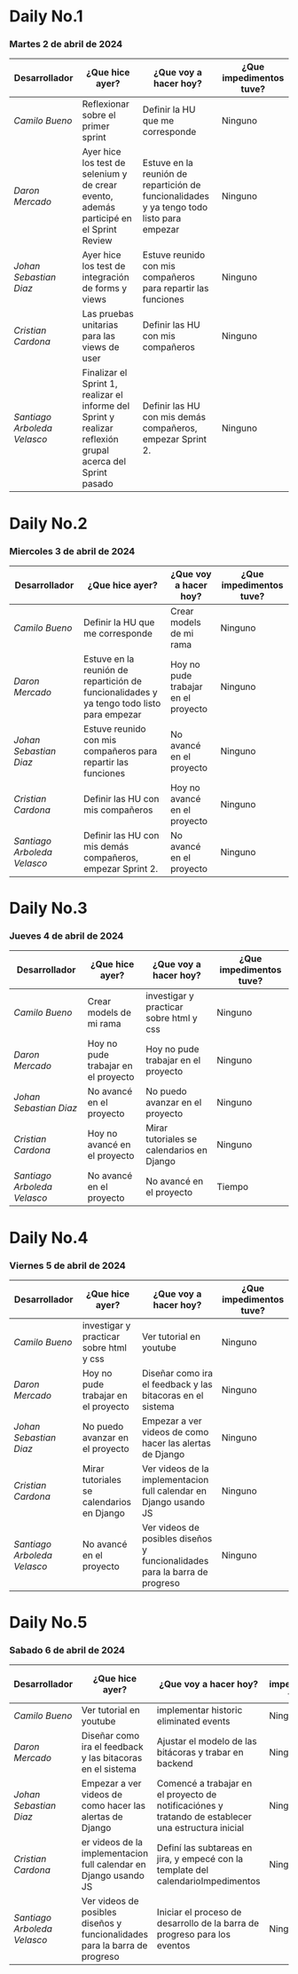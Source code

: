# Daily No.1
### Martes 2 de abril de 2024

| Desarrollador | ¿Que hice ayer? | ¿Que voy a hacer hoy? | ¿Que impedimentos tuve? |
|-----------|-----------|-----------|-----------|
|*Camilo Bueno*   | Reflexionar sobre el primer sprint| Definir la HU que me corresponde | Ninguno |
|*Daron Mercado*  | Ayer hice los test de selenium y de crear evento, además participé en el Sprint Review| Estuve en la reunión de repartición de funcionalidades y ya tengo todo listo para empezar| Ninguno |
| *Johan Sebastian Diaz*  | Ayer hice los test de integración de forms y views | Estuve reunido con mis compañeros para repartir las funciones | Ninguno |
| *Cristian Cardona*   | Las pruebas unitarias para las views de user | Definir las HU con mis compañeros | Ninguno |
| *Santiago Arboleda Velasco*  | Finalizar el Sprint 1, realizar el informe del Sprint y realizar reflexión grupal acerca del Sprint pasado| Definir las HU con mis demás compañeros, empezar Sprint 2.| Ninguno |

# Daily No.2
### Miercoles 3 de abril de 2024

| Desarrollador | ¿Que hice ayer? | ¿Que voy a hacer hoy? | ¿Que impedimentos tuve? |
|-----------|-----------|-----------|-----------|
|*Camilo Bueno*   | Definir la HU que me corresponde | Crear models de mi rama  | Ninguno |
|*Daron Mercado*  |Estuve en la reunión de repartición de funcionalidades y ya tengo todo listo para empezar  | Hoy no pude trabajar en el proyecto  | Ninguno |
| *Johan Sebastian Diaz*  | Estuve reunido con mis compañeros para repartir las funciones | No avancé en el proyecto | Ninguno |
| *Cristian Cardona*   | Definir las HU con mis compañeros | Hoy no avancé en el proyecto | Ninguno |
| *Santiago Arboleda Velasco*  | Definir las HU con mis demás compañeros, empezar Sprint 2. | No avancé en el proyecto | Ninguno |

# Daily No.3
### Jueves 4 de abril de 2024

| Desarrollador | ¿Que hice ayer? | ¿Que voy a hacer hoy? | ¿Que impedimentos tuve? |
|-----------|-----------|-----------|-----------|
|*Camilo Bueno*   | Crear models de mi rama   |investigar y practicar sobre html y css |Ninguno  |
|*Daron Mercado*  | Hoy no pude trabajar en el proyecto  |Hoy no pude trabajar en el proyecto  |Ninguno  |
| *Johan Sebastian Diaz*  |No avancé en el proyecto  |No puedo avanzar en el proyecto  |Ninguno  |
| *Cristian Cardona*   | Hoy no avancé en el proyecto  | Mirar tutoriales se calendarios en Django | Ninguno  |
| *Santiago Arboleda Velasco*  |No avancé en el proyecto  |No avancé en el proyecto  |Tiempo  |

# Daily No.4
### Viernes 5 de abril de 2024

| Desarrollador | ¿Que hice ayer? | ¿Que voy a hacer hoy? | ¿Que impedimentos tuve? |
|-----------|-----------|-----------|-----------|
|*Camilo Bueno*   | investigar y practicar sobre html y css  | Ver tutorial en youtube | Ninguno |
|*Daron Mercado*  | Hoy no pude trabajar en el proyecto | Diseñar como ira el feedback y las bitacoras en el sistema | Ninguno |
| *Johan Sebastian Diaz*  | No puedo avanzar en el proyecto | Empezar a ver videos de como hacer las alertas de Django | Ninguno |
| *Cristian Cardona*   | Mirar tutoriales se calendarios en Django | Ver videos de la implementacion full calendar en Django usando JS | Ninguno |
| *Santiago Arboleda Velasco*  | No avancé en el proyecto | Ver videos de posibles diseños y funcionalidades para la barra de progreso | Ninguno |

# Daily No.5
### Sabado 6 de abril de 2024

| Desarrollador | ¿Que hice ayer? | ¿Que voy a hacer hoy? | ¿Que impedimentos tuve? |
|-----------|-----------|-----------|-----------|
|*Camilo Bueno*   | Ver tutorial en youtube | implementar historic eliminated events | Ninguno |
|*Daron Mercado*  | Diseñar como ira el feedback y las bitacoras en el sistema | Ajustar el modelo de las bitácoras y trabar en backend | Ninguno |
| *Johan Sebastian Diaz*  | Empezar a ver videos de como hacer las alertas de Django |Comencé a trabajar en el proyecto de notificaciónes y tratando de establecer una estructura inicial  | Ninguno |
| *Cristian Cardona*   | er videos de la implementacion full calendar en Django usando JS | Definí las subtareas en jira, y empecé con la template del calendarioImpedimentos  | Ninguno |
| *Santiago Arboleda Velasco*  | Ver videos de posibles diseños y funcionalidades para la barra de progreso | Iniciar el proceso de desarrollo de la barra de progreso para los eventos | Ninguno |